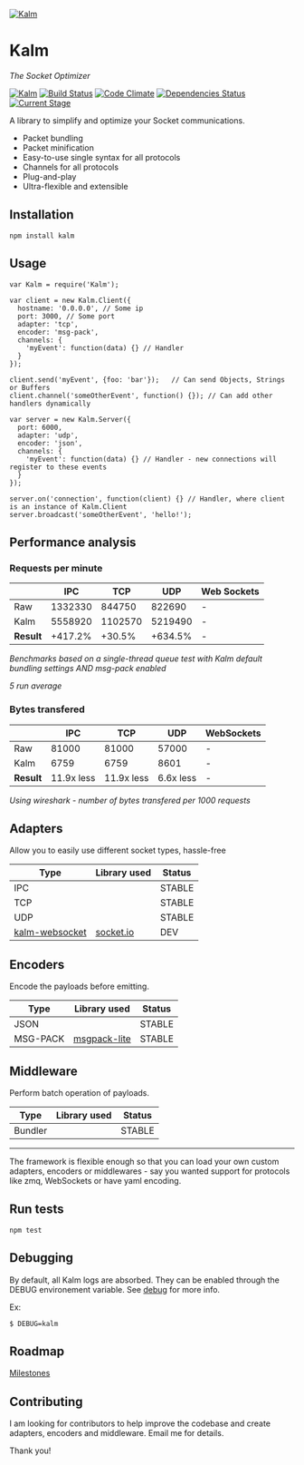 [![Kalm](http://i231.photobucket.com/albums/ee109/FeD135/kalm_logo.png)](https://github.com/fed135/Kalm)
# Kalm
*The Socket Optimizer*

[![Kalm](https://img.shields.io/npm/v/kalm.svg)](https://www.npmjs.com/package/kalm)
[![Build Status](https://travis-ci.org/fed135/Kalm.svg?branch=master)](https://travis-ci.org/fed135/Kalm)
[![Code Climate](https://codeclimate.com/github/fed135/Kalm/badges/gpa.svg)](https://codeclimate.com/github/fed135/Kalm)
[![Dependencies Status](https://david-dm.org/fed135/Kalm.svg)](https://www.npmjs.com/package/kalm)
[![Current Stage](https://img.shields.io/badge/stage-alpha-blue.svg)](https://codeclimate.com/github/fed135/Kalm)


A library to simplify and optimize your Socket communications.

- Packet bundling
- Packet minification
- Easy-to-use single syntax for all protocols
- Channels for all protocols
- Plug-and-play
- Ultra-flexible and extensible


## Installation

    npm install kalm


## Usage

    var Kalm = require('Kalm');

    var client = new Kalm.Client({
      hostname: '0.0.0.0', // Some ip
      port: 3000, // Some port
      adapter: 'tcp',
      encoder: 'msg-pack',
      channels: {
        'myEvent': function(data) {} // Handler
      }
    });

    client.send('myEvent', {foo: 'bar'});	// Can send Objects, Strings or Buffers 
    client.channel('someOtherEvent', function() {}); // Can add other handlers dynamically 

    var server = new Kalm.Server({
      port: 6000,
      adapter: 'udp',
      encoder: 'json',
      channels: {
        'myEvent': function(data) {} // Handler - new connections will register to these events
      }
    });

    server.on('connection', function(client) {} // Handler, where client is an instance of Kalm.Client
    server.broadcast('someOtherEvent', 'hello!');


## Performance analysis

### Requests per minute

|  | IPC | TCP | UDP | Web Sockets |
|---|---|---|---|---|
| Raw  | 1332330 |  844750 | 822690 | - |
| Kalm | 5558920 | 1102570 | 5219490 | - |
| **Result** | +417.2% | +30.5% | +634.5% | - |

*Benchmarks based on a single-thread queue test with Kalm default bundling settings AND msg-pack enabled*

*5 run average*

### Bytes transfered

|  | IPC | TCP | UDP | WebSockets |
|---|---|---|---|---|
| Raw  | 81000 | 81000 | 57000 | - |
| Kalm | 6759 | 6759 | 8601 | - |
| **Result** | 11.9x less | 11.9x less | 6.6x less | - |

*Using wireshark - number of bytes transfered per 1000 requests*


## Adapters

Allow you to easily use different socket types, hassle-free

| **Type** | **Library used** | **Status** |
|---|---|---|
| IPC |  | STABLE |
| TCP |  | STABLE |
| UDP |  | STABLE |
| [kalm-websocket](https://github.com/fed135/kalm-websocket) | [socket.io](http://socket.io/) | DEV |


## Encoders

Encode the payloads before emitting.

| **Type** | **Library used** | **Status** |
|---|---|---|
| JSON |  | STABLE |
| MSG-PACK | [msgpack-lite](https://github.com/kawanet/msgpack-lite) | STABLE |


## Middleware

Perform batch operation of payloads.

| **Type** | **Library used** | **Status** |
|---|---|---|
| Bundler |  | STABLE |

---

The framework is flexible enough so that you can load your own custom adapters, encoders or middlewares - say you wanted support for protocols like zmq, WebSockets or have yaml encoding.


## Run tests

    npm test


## Debugging

By default, all Kalm logs are absorbed. They can be enabled through the DEBUG environement variable. See [debug](https://github.com/visionmedia/debug) for more info.

Ex:

    $ DEBUG=kalm


## Roadmap

[Milestones](https://github.com/fed135/Kalm/milestones)


## Contributing

I am looking for contributors to help improve the codebase and create adapters, encoders and middleware.
Email me for details.

Thank you!

